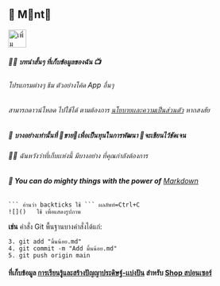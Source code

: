 ## 🐾 M📌nt🌙
<body>
    <a href="https://lin.ee/jRW9a2Uj"><img src="https://scdn.line-apps.com/n/line_add_friends/btn/th.png" alt="เพิ่มเพื่อน" height="36" border="0"></a>
</body>

##### 🙋‍♀️ บทนำสั้นๆ ที่เก็บข้อมูลของฉัน 📺
###### โปรแกรมต่างๆ ธีม ตัวอย่างโค้ด App อื่นๆ 
###### สามารถดาวน์โหลด ไปใช้ได้ ตามต้องการ [นโยบายเเละความเป็นส่วนตัว](นโยบายที่เก็บ.md) หากสงสัย
##### 🌈 บางอย่างเท่านั้นที่ 📌ขาย🍿เพื่อเป็นทุนในการพัฒนา 🐾จะเขียนไว้ชัดเจน
######  👩‍💻 ฉันหวังว่าที่เก็บเเห่งนี้ มีบางอย่าง ที่คุณกำลังต้องการ
###### **🧙 You can do mighty things with the power of** [Markdown](https://docs.github.com/github/writing-on-github/getting-started-with-writing-and-formatting-on-github/basic-writing-and-formatting-syntax)

```
``` อ่านว่า backticks ใช้ ``` ผลลัพท์=Ctrl+C
![]()   ใช้ เพื่อแสดงรูปภาพ
```

**เช่น**  คำสั่ง Git พื้นฐานบางคำสั่งได้แก่:
```
3. git add "มิ้นน้อย.md"
4. git commit -m "Add มิ้นน้อย.md"
5. git push origin main
```

#### ที่เก็บข้อมูล [การเรียนรู้และสร้างปัญญาประดิษฐ์-เเบ่งปัน](./ชุดการเรียนรู้และสร้างปัญญาประดิษฐ์-เเบ่งปัน.md) สำหรับ [Shop สปอนเซอร์](Shop.md)

<!--

```
 jiraphinya.coffeecup.com
 g.dev/mint-jiraphinya
 dev.azure.com/ai-jiraphinya/Mint
 medium.com/@mint-jiraphinya
```
-->


